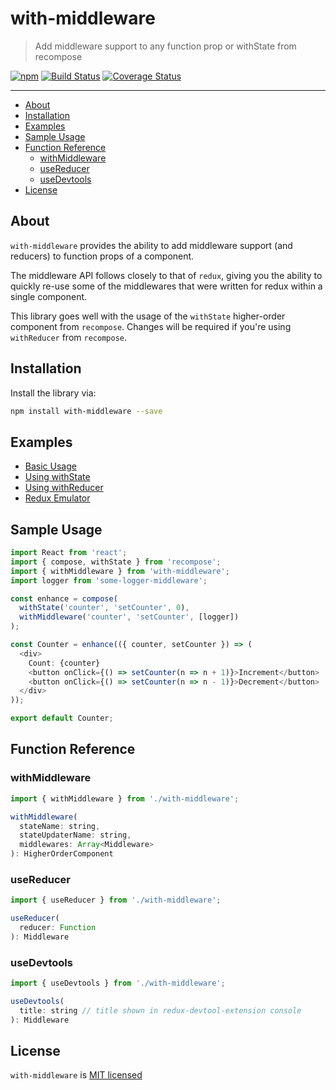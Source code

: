# with-middleware

> Add middleware support to any function prop or withState from recompose

[![npm][npm-badge]][npm-link]
[![Build Status][circle-badge]][circle-link]
[![Coverage Status][codecov-badge]][codecov-link]

---

<!-- TOC depthFrom:2 -->

- [About](#about)
- [Installation](#installation)
- [Examples](#examples)
- [Sample Usage](#sample-usage)
- [Function Reference](#function-reference)
  - [withMiddleware](#withmiddleware)
  - [useReducer](#usereducer)
  - [useDevtools](#usedevtools)
- [License](#license)

<!-- /TOC -->

## About

`with-middleware` provides the ability to add middleware support (and reducers)
to function props of a component.

The middleware API follows closely to that of `redux`, giving you the ability
to quickly re-use some of the middlewares that were written for redux within a
single component.

This library goes well with the usage of the `withState` higher-order component
from `recompose`. Changes will be required if you're using `withReducer` from `recompose`.

## Installation

Install the library via:

```bash
npm install with-middleware --save
```

## Examples

- [Basic Usage](./examples/basic-usage/README.md)
- [Using withState](./examples/using-with-state/README.md)
- [Using withReducer](./examples/using-with-reducer/README.md)
- [Redux Emulator](./examples/redux-emulator/README.md)

## Sample Usage

```js
import React from 'react';
import { compose, withState } from 'recompose';
import { withMiddleware } from 'with-middleware';
import logger from 'some-logger-middleware';

const enhance = compose(
  withState('counter', 'setCounter', 0),
  withMiddleware('counter', 'setCounter', [logger])
);

const Counter = enhance(({ counter, setCounter }) => (
  <div>
    Count: {counter}
    <button onClick={() => setCounter(n => n + 1)}>Increment</button>
    <button onClick={() => setCounter(n => n - 1)}>Decrement</button>
  </div>
));

export default Counter;
```

## Function Reference

### withMiddleware

```js
import { withMiddleware } from './with-middleware';

withMiddleware(
  stateName: string,
  stateUpdaterName: string,
  middlewares: Array<Middleware>
): HigherOrderComponent
```

### useReducer

```js
import { useReducer } from './with-middleware';

useReducer(
  reducer: Function
): Middleware
```

### useDevtools

```js
import { useDevtools } from './with-middleware';

useDevtools(
  title: string // title shown in redux-devtool-extension console
): Middleware
```

## License

`with-middleware` is [MIT licensed](./LICENSE)

[npm-badge]: https://img.shields.io/npm/v/with-middleware.svg?style=flat-square
[npm-link]: https://www.npmjs.com/package/with-middleware
[circle-badge]: https://img.shields.io/circleci/project/github/yeojz/with-middleware/master.svg?style=flat-square
[circle-link]: https://circleci.com/gh/yeojz/with-middleware
[codecov-badge]: https://img.shields.io/codecov/c/github/yeojz/with-middleware/master.svg?style=flat-square
[codecov-link]: https://codecov.io/gh/yeojz/with-middleware

